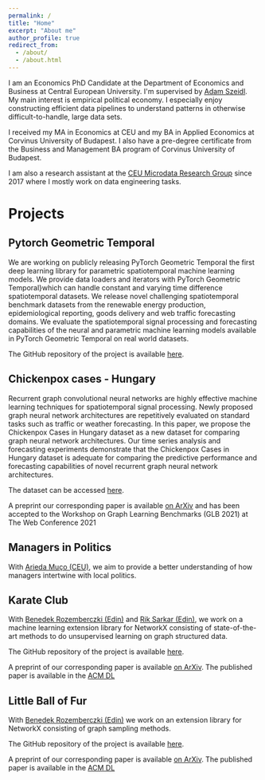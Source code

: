 ```yaml
---
permalink: /
title: "Home"
excerpt: "About me"
author_profile: true
redirect_from: 
  - /about/
  - /about.html
---
```


I am an Economics PhD Candidate at the Department of Economics and Business at Central European University. I'm supervised by [Adam Szeidl](http://www.personal.ceu.hu/staff/Adam_Szeidl/). My main interest is empirical political economy. I especially enjoy constructing efficient data pipelines to understand patterns in otherwise difficult-to-handle, large data sets. 

I received my MA in Economics at CEU and my BA in Applied Economics at Corvinus University of Budapest. I also have a pre-degree certificate from the Business and Management BA program of Corvinus University of Budapest.

I am also a research assistant at the [CEU Microdata Research Group](http://microdata.io) since 2017 where I mostly work on data engineering tasks.

Projects
======
Pytorch Geometric Temporal
-----
We are working on publicly releasing PyTorch Geometric Temporal the first deep learning library for parametric spatiotemporal machine learning models. We provide data loaders and iterators with PyTorch Geometric Temporal}which can handle constant and varying time difference spatiotemporal datasets. We release novel challenging spatiotemporal benchmark datasets from the renewable energy production, epidemiological reporting, goods delivery and web traffic forecasting domains. We evaluate the spatiotemporal signal processing and forecasting capabilities of the neural and parametric machine learning models available in PyTorch Geometric Temporal on real world datasets. 

The GitHub repository of the project is available [here](https://github.com/benedekrozemberczki/pytorch_geometric_temporal).

Chickenpox cases - Hungary
-----
Recurrent graph convolutional neural networks are highly effective machine learning techniques for spatiotemporal signal processing. Newly proposed graph neural network architectures are repetitively evaluated on standard tasks such as traffic or weather forecasting. In this paper, we propose the Chickenpox Cases in Hungary dataset as a new dataset for comparing graph neural network architectures. Our time series analysis and forecasting experiments demonstrate that the Chickenpox Cases in Hungary dataset is adequate for comparing the predictive performance and forecasting capabilities of novel recurrent graph neural network architectures.

The dataset can be accessed [here](https://archive.ics.uci.edu/ml/datasets/Hungarian+Chickenpox+Cases).

A preprint our corresponding paper is available [on ArXiv](https://arxiv.org/abs/2102.08100) and has been accepted to the Workshop on Graph Learning Benchmarks (GLB 2021) at The Web Conference 2021

Managers in Politics
-----
With [Arieda Muço (CEU)](https://sites.google.com/view/ariedamuco/home), we aim to provide a better understanding of how managers intertwine with local politics.

Karate Club
-----
With [Benedek Rozemberczki (Edin)](http://homepages.inf.ed.ac.uk/s1668259/#) and [Rik Sarkar (Edin)](https://homepages.inf.ed.ac.uk/rsarkar/), we work on a machine learning extension library for NetworkX consisting of state-of-the-art methods to do unsupervised learning on graph structured data. 

The GitHub repository of the project is available [here](https://github.com/benedekrozemberczki/karateclub).

A preprint of our corresponding paper is available [on ArXiv](https://arxiv.org/abs/2003.04819). The published paper is available in the [ACM DL](https://dl.acm.org/doi/10.1145/3340531.3412757)

Little Ball of Fur
-----
With [Benedek Rozemberczki (Edin)](http://homepages.inf.ed.ac.uk/s1668259/#) we work on an extension library for NetworkX consisting of graph sampling methods.

The GitHub repository of the project is available [here](https://github.com/benedekrozemberczki/littleballoffur).

A preprint of our corresponding paper is available [on ArXiv](https://arxiv.org/abs/2006.04311). The published paper is available in the [ACM DL](https://dl.acm.org/doi/abs/10.1145/3340531.3412758)
